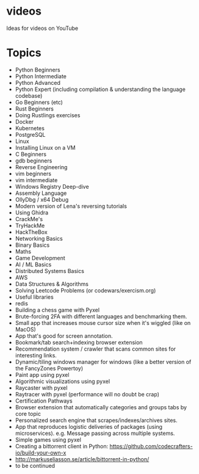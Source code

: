 # videos
Ideas for videos on YouTube


# Topics

* Python Beginners
* Python Intermediate
* Python Advanced
* Python Expert (including compilation & understanding the language codebase)
* Go Beginners (etc)
* Rust Beginners
* Doing Rustlings exercises
* Docker
* Kubernetes
* PostgreSQL
* Linux
* Installing Linux on a VM
* C Beginners
* gdb beginners
* Reverse Engineering
* vim beginners
* vim intermediate
* Windows Registry Deep-dive
* Assembly Language
* OllyDbg / x64 Debug
* Modern version of Lena's reversing tutorials
* Using Ghidra
* CrackMe's
* TryHackMe
* HackTheBox
* Networking Basics
* Binary Basics
* Maths
* Game Development
* AI / ML Basics
* Distributed Systems Basics
* AWS
* Data Structures & Algorithms
* Solving Leetcode Problems (or codewars/exercism.org)
* Useful libraries
* redis
* Building a chess game with Pyxel
* Brute-forcing 2FA with different languages and benchmarking them.
* Small app that increases mouse cursor size when it's wiggled (like on MacOS)
* App that's good for screen annotation.
* Bookmark/tab search+indexing browser extension
* Recommendation system / crawler that scans common sites for interesting links.
* Dynamic/tiling windows manager for windows (like a better version of the FancyZones Powertoy)
* Paint app using pyxel
* Algorithmic visualizations using pyxel
* Raycaster with pyxel
* Raytracer with pyxel (performance will no doubt be crap)
* Certification Pathways
* Browser extension that automatically categories and groups tabs by core topic
* Personalized search engine that scrapes/indexes/archives sites.
* App that reproduces logistic deliveries of packages (using microservices). e.g. Message passing across multiple systems.
* Simple games using pyxel
* Creating a bittorrent client in Python: https://github.com/codecrafters-io/build-your-own-x
* http://markuseliasson.se/article/bittorrent-in-python/
* to be continued
